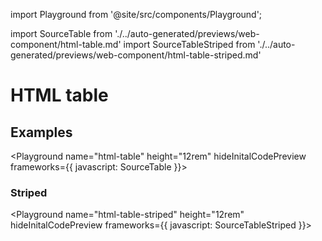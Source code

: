 import Playground from '@site/src/components/Playground';

import SourceTable from './../auto-generated/previews/web-component/html-table.md'
import SourceTableStriped from './../auto-generated/previews/web-component/html-table-striped.md'

# HTML table

## Examples

<Playground
name="html-table" height="12rem"
hideInitalCodePreview
frameworks={{
  javascript: SourceTable
}}></Playground>

### Striped

<Playground
name="html-table-striped" height="12rem"
hideInitalCodePreview
frameworks={{
  javascript: SourceTableStriped
}}></Playground>
